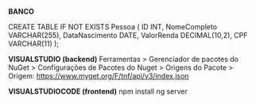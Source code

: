 **********BANCO**********

CREATE TABLE IF NOT EXISTS Pessoa (
    ID INT,
    NomeCompleto VARCHAR(255),
    DataNascimento DATE,
    ValorRenda DECIMAL(10,2),
    CPF VARCHAR(11)
);

**********VISUALSTUDIO (backend)**********
Ferramentas > Gerenciador de pacotes do NuGet > Configurações de Pacotes do Nuget > Origens do Pacote > Origem: https://www.myget.org/F/tnf/api/v3/index.json


**********VISUALSTUDIOCODE (frontend)**********
npm install
ng server
